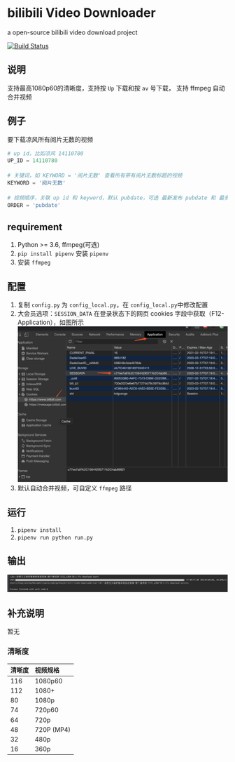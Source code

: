 # bilibili Video Downloader
a open-source bilibili video download project

[![Build Status](https://travis-ci.org/SCUTJcfeng/bilibili-video-downloader.svg?branch=master)](https://travis-ci.org/SCUTJcfeng/bilibili-video-downloader)

## 说明
支持最高1080p60的清晰度，支持按 `Up` 下载和按 `av` 号下载， 支持 ffmpeg 自动合并视频

## 例子
要下载凉风所有阅片无数的视频
```python
# up id，比如凉风 14110780
UP_ID = 14110780

# 关键词，如 KEYWORD = '阅片无数' 查看所有带有阅片无数标题的视频
KEYWORD = '阅片无数'

# 视频顺序，关联 up id 和 keyword，默认 pubdate，可选 最新发布 pubdate 和 最多播放 click、最多收藏 stow
ORDER = 'pubdate'
```

## requirement
1. Python >= 3.6, ffmpeg(可选)
2. `pip install pipenv` 安装 `pipenv`
3. 安装 `ffmpeg`

## 配置
1. 复制 `config.py` 为 `config_local.py`，在 `config_local.py`中修改配置
2. 大会员选项：`SESSION_DATA` 在登录状态下的网页 cookies 字段中获取（F12-Application），如图所示
![session-data.PNG](./img/session-data.png)
3. 默认自动合并视频，可自定义 `ffmpeg` 路径

## 运行
1. `pipenv install`
2. `pipenv run python run.py`

## 输出
![bar.jpg](./img/bar.jpg)

## 补充说明

暂无

### 清晰度

| 清晰度 | 视频规格   |
|--------|:-----------|
| 116    | 1080p60    |
| 112    | 1080+      |
| 80     | 1080p      |
| 74     | 720p60     |
| 64     | 720p       |
| 48     | 720P (MP4) |
| 32     | 480p       |
| 16     | 360p       |
